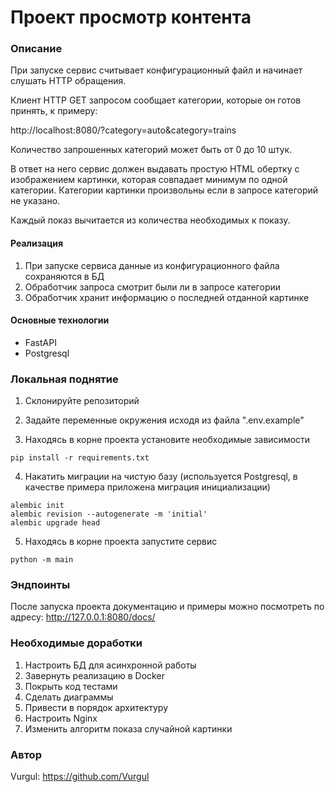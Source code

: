 # Проект просмотр контента
### Описание
При запуске сервис считывает конфигурационный файл и начинает слушать HTTP обращения. 

Клиент HTTP GET запросом сообщает категории, которые он готов принять, к примеру: 

http://localhost:8080/?category=auto&category=trains 

Количество запрошенных категорий может быть от 0 до 10 штук. 

В ответ на него сервис должен выдавать простую HTML обертку с изображением картинки, которая совпадает минимум по одной категории. Категории картинки произвольны если в запросе категорий не указано. 

Каждый показ вычитается из количества необходимых к показу.

#### Реализация
1) При запуске сервиса данные из конфигурационного файла сохраняются в БД
2) Обработчик запроса смотрит были ли в запросе категории
3) Обработчик хранит информацию о последней отданной картинке

#### Основные технологии
* FastAPI
* Postgresql


### Локальная поднятие
1. Склонируйте репозиторий

2. Задайте переменные окружения исходя из файла ".env.example"
   
3. Находясь в корне проекта установите необходимые зависимости
```
pip install -r requirements.txt
``` 
4. Накатить миграции на чистую базу (используется Postgresql, в качестве примера приложена миграция инициализации)
```
alembic init
alembic revision --autogenerate -m 'initial'
alembic upgrade head

``` 

5. Находясь в корне проекта запустите сервис
```
python -m main
```

### Эндпоинты
После запуска проекта документацию и примеры можно посмотреть по адресу: 
http://127.0.0.1:8080/docs/

### Необходимые доработки
1. Настроить БД для асинхронной работы
2. Завернуть реализацию в Docker
3. Покрыть код тестами
4. Сделать диаграммы 
5. Привести в порядок архитектуру
6. Настроить Nginx
7. Изменить алгоритм показа случайной картинки

### Автор
Vurgul: https://github.com/Vurgul